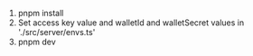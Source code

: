 1. pnpm install
2. Set access key value and walletId and walletSecret values in './src/server/envs.ts'
3. pnpm dev 
